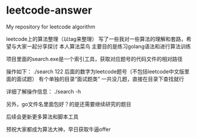 # leetcode-answer
My repository for leetcode algorithm

leetcode上的算法整理（以tag来整理）
写了一些我对一些算法的理解和套路，希望与大家一起分享探讨
本人算法菜鸟
主要目的是练习golang语法和进行算法训练

项目里面的search.exe是一个索引工具，获取对应题号的代码文件的相对路径

操作如下：
./search 122
后面的数字为leetcode题号（不包括leetcode中文版里面的面试题）
有个单独的目录“面试题类” 一共没几题，直接在目录下查找就行

详细了解操作信息：
./search -h

另外，go文件名里面包好？的是还需要继续研究的题目

后续会更新更多算法和脚本工具

预祝大家都成为算法大神，早日获取牛逼offer
